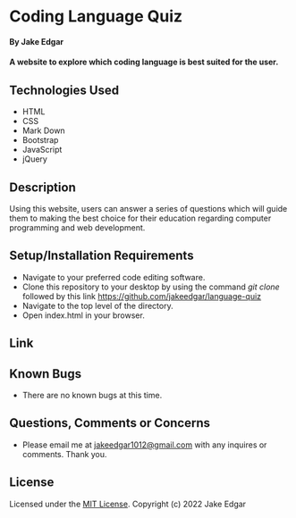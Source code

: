# Coding Language Quiz

#### By **Jake Edgar**

#### A website to explore which coding language is best suited for the user.

## Technologies Used

* HTML
* CSS
* Mark Down
* Bootstrap
* JavaScript
* jQuery

## Description

Using this website, users can answer a series of questions which will guide them to making the best choice for their education regarding computer programming and web development.

## Setup/Installation Requirements

* Navigate to your preferred code editing software. 
* Clone this repository to your desktop by using the command *git clone* followed by this link https://github.com/jakeedgar/language-quiz
* Navigate to the top level of the directory. 
* Open index.html in your browser. 

## Link 


## Known Bugs

* There are no known bugs at this time.

## Questions, Comments or Concerns
* Please email me at jakeedgar1012@gmail.com with any inquires or comments. Thank you. 

## License

Licensed under the [MIT License](LICENSE).
Copyright (c) 2022 Jake Edgar